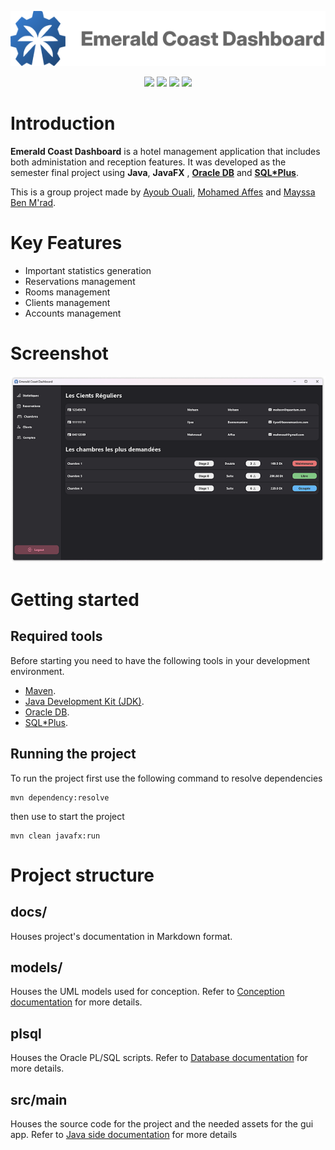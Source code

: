 <p align="center">
    <picture>
            <source media="(prefers-color-scheme: dark)" srcset="https://github.com/MohamedAffes0/HotelManagementSystem/blob/Mohamed/docs/images/logo-with-text-dark-mode.png">
            <source media="(prefers-color-scheme: light)" srcset="https://github.com/MohamedAffes0/HotelManagementSystem/blob/Mohamed/docs/images/logo-with-text-light-mode.png">
            <img src="https://github.com/MohamedAffes0/HotelManagementSystem/blob/Mohamed/docs/images/logo-with-text-light-mode.png">
    </picture>
</p>

<p align="center">
    <img src="https://img.shields.io/badge/Made%20with-Java-red.svg">
    <img src="https://img.shields.io/badge/Using-OracleDB-red.svg">
    <img src="https://img.shields.io/badge/License-MIT-green.svg">
    <img src="https://img.shields.io/badge/Groupe-MI2A-blue.svg">
</p>

# Introduction
**Emerald Coast Dashboard** is a hotel management application that includes both administation and reception features. It was developed as the semester final project using **Java**, **JavaFX** , **[Oracle DB](https://www.oracle.com/database/)** and **[SQL*Plus](https://www.oracle.com/database/technologies/sqlplus-cloud.html)**.

This is a group project made by [Ayoub Ouali](https://github.com/the-viceroy), [Mohamed Affes](https://github.com/MohamedAffes0) and [Mayssa Ben M'rad](https://github.com/mayssabenmrad).

# Key Features
* Important statistics generation
* Reservations management
* Rooms management
* Clients management
* Accounts management

# Screenshot
<p>
    <img src="https://github.com/MohamedAffes0/HotelManagementSystem/blob/Mohamed/docs/images/screenshot.png">
</p>

# Getting started
## Required tools
Before starting you need to have the following tools in your development environment.
* [Maven](https://maven.apache.org/).
* [Java Development Kit (JDK)](https://www.oracle.com/java/technologies/downloads/).
* [Oracle DB](https://www.oracle.com/database/).
* [SQL*Plus](https://www.oracle.com/database/technologies/sqlplus-cloud.html).

## Running the project
To run the project first use the following command to resolve dependencies
```
mvn dependency:resolve
```
then use to start the project
```
mvn clean javafx:run
```

# Project structure
## docs/
Houses project's documentation in Markdown format.
## models/
Houses the UML models used for conception. Refer to [Conception documentation](/docs/conception.md) for more details.
## plsql
Houses the Oracle PL/SQL scripts. Refer to [Database documentation](/docs/analyse_plsql.md) for more details.
## src/main
Houses the source code for the project and the needed assets for the gui app. Refer to [Java side documentation](/docs/analyse_java.md) for more details
